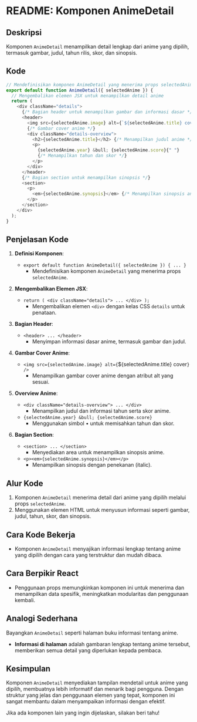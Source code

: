 # README: Komponen AnimeDetail

## Deskripsi

Komponen `AnimeDetail` menampilkan detail lengkap dari anime yang dipilih, termasuk gambar, judul, tahun rilis, skor, dan sinopsis.

## Kode

```javascript
// Mendefinisikan komponen AnimeDetail yang menerima props selectedAnime
export default function AnimeDetail({ selectedAnime }) {
  // Mengembalikan elemen JSX untuk menampilkan detail anime
  return (
    <div className="details">
      {/* Bagian header untuk menampilkan gambar dan informasi dasar */}
      <header>
        <img src={selectedAnime.image} alt={`${selectedAnime.title} cover`} />{" "}
        {/* Gambar cover anime */}
        <div className="details-overview">
          <h2>{selectedAnime.title}</h2> {/* Menampilkan judul anime */}
          <p>
            {selectedAnime.year} &bull; {selectedAnime.score}{" "}
            {/* Menampilkan tahun dan skor */}
          </p>
        </div>
      </header>
      {/* Bagian section untuk menampilkan sinopsis */}
      <section>
        <p>
          <em>{selectedAnime.synopsis}</em> {/* Menampilkan sinopsis anime */}
        </p>
      </section>
    </div>
  );
}
```

## Penjelasan Kode

1. **Definisi Komponen**:

   - `export default function AnimeDetail({ selectedAnime }) { ... }`
     - Mendefinisikan komponen `AnimeDetail` yang menerima props `selectedAnime`.

2. **Mengembalikan Elemen JSX**:

   - `return ( <div className="details"> ... </div> );`
     - Mengembalikan elemen `<div>` dengan kelas CSS `details` untuk penataan.

3. **Bagian Header**:

   - `<header> ... </header>`
     - Menyimpan informasi dasar anime, termasuk gambar dan judul.

4. **Gambar Cover Anime**:

   - `<img src={selectedAnime.image} alt={`${selectedAnime.title} cover`} />`
     - Menampilkan gambar cover anime dengan atribut alt yang sesuai.

5. **Overview Anime**:

   - `<div className="details-overview"> ... </div>`
     - Menampilkan judul dan informasi tahun serta skor anime.
   - `{selectedAnime.year} &bull; {selectedAnime.score}`
     - Menggunakan simbol &bull; untuk memisahkan tahun dan skor.

6. **Bagian Section**:
   - `<section> ... </section>`
     - Menyediakan area untuk menampilkan sinopsis anime.
   - `<p><em>{selectedAnime.synopsis}</em></p>`
     - Menampilkan sinopsis dengan penekanan (italic).

## Alur Kode

1. Komponen `AnimeDetail` menerima detail dari anime yang dipilih melalui props `selectedAnime`.
2. Menggunakan elemen HTML untuk menyusun informasi seperti gambar, judul, tahun, skor, dan sinopsis.

## Cara Kode Bekerja

- Komponen `AnimeDetail` menyajikan informasi lengkap tentang anime yang dipilih dengan cara yang terstruktur dan mudah dibaca.

## Cara Berpikir React

- Penggunaan props memungkinkan komponen ini untuk menerima dan menampilkan data spesifik, meningkatkan modularitas dan penggunaan kembali.

## Analogi Sederhana

Bayangkan `AnimeDetail` seperti halaman buku informasi tentang anime.

- **Informasi di halaman** adalah gambaran lengkap tentang anime tersebut, memberikan semua detail yang diperlukan kepada pembaca.

## Kesimpulan

Komponen `AnimeDetail` menyediakan tampilan mendetail untuk anime yang dipilih, membuatnya lebih informatif dan menarik bagi pengguna. Dengan struktur yang jelas dan penggunaan elemen yang tepat, komponen ini sangat membantu dalam menyampaikan informasi dengan efektif.

Jika ada komponen lain yang ingin dijelaskan, silakan beri tahu!
